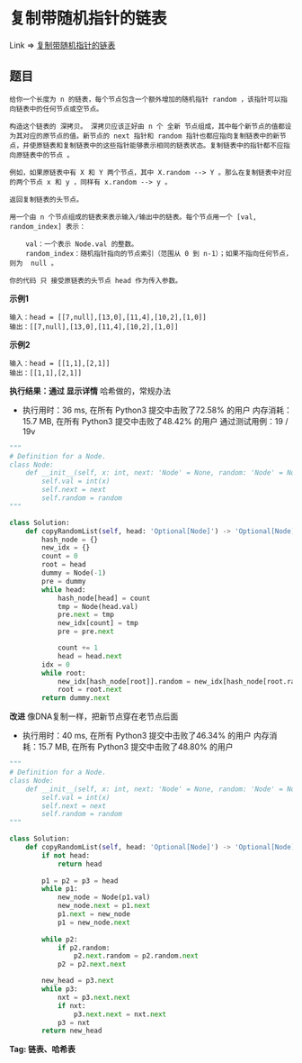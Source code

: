 # 复制带随机指针的链表

Link => [复制带随机指针的链表](https://leetcode-cn.com/problems/copy-list-with-random-pointer/)

## 题目

    给你一个长度为 n 的链表，每个节点包含一个额外增加的随机指针 random ，该指针可以指向链表中的任何节点或空节点。

    构造这个链表的 深拷贝。 深拷贝应该正好由 n 个 全新 节点组成，其中每个新节点的值都设为其对应的原节点的值。新节点的 next 指针和 random 指针也都应指向复制链表中的新节点，并使原链表和复制链表中的这些指针能够表示相同的链表状态。复制链表中的指针都不应指向原链表中的节点 。

    例如，如果原链表中有 X 和 Y 两个节点，其中 X.random --> Y 。那么在复制链表中对应的两个节点 x 和 y ，同样有 x.random --> y 。

    返回复制链表的头节点。

    用一个由 n 个节点组成的链表来表示输入/输出中的链表。每个节点用一个 [val, random_index] 表示：

        val：一个表示 Node.val 的整数。
        random_index：随机指针指向的节点索引（范围从 0 到 n-1）；如果不指向任何节点，则为  null 。

    你的代码 只 接受原链表的头节点 head 作为传入参数。


**示例1**

    输入：head = [[7,null],[13,0],[11,4],[10,2],[1,0]]
    输出：[[7,null],[13,0],[11,4],[10,2],[1,0]]

**示例2**

    输入：head = [[1,1],[2,1]]
    输出：[[1,1],[2,1]]


**执行结果：通过 显示详情**
哈希做的，常规办法

- 执行用时：36 ms, 在所有 Python3 提交中击败了72.58% 的用户
内存消耗：15.7 MB, 在所有 Python3 提交中击败了48.42% 的用户
通过测试用例：19 / 19v

```python
"""
# Definition for a Node.
class Node:
    def __init__(self, x: int, next: 'Node' = None, random: 'Node' = None):
        self.val = int(x)
        self.next = next
        self.random = random
"""

class Solution:
    def copyRandomList(self, head: 'Optional[Node]') -> 'Optional[Node]':
        hash_node = {}
        new_idx = {}
        count = 0
        root = head
        dummy = Node(-1)
        pre = dummy
        while head:
            hash_node[head] = count
            tmp = Node(head.val)
            pre.next = tmp
            new_idx[count] = tmp
            pre = pre.next

            count += 1
            head = head.next
        idx = 0
        while root:
            new_idx[hash_node[root]].random = new_idx[hash_node[root.random]] if root.random else None
            root = root.next
        return dummy.next
```
**改进**
像DNA复制一样，把新节点穿在老节点后面
- 执行用时：40 ms, 在所有 Python3 提交中击败了46.34% 的用户
内存消耗：15.7 MB, 在所有 Python3 提交中击败了48.80% 的用户

```python
"""
# Definition for a Node.
class Node:
    def __init__(self, x: int, next: 'Node' = None, random: 'Node' = None):
        self.val = int(x)
        self.next = next
        self.random = random
"""

class Solution:
    def copyRandomList(self, head: 'Optional[Node]') -> 'Optional[Node]':
        if not head:
            return head
            
        p1 = p2 = p3 = head
        while p1:
            new_node = Node(p1.val)
            new_node.next = p1.next
            p1.next = new_node
            p1 = new_node.next
        
        while p2:
            if p2.random:
                p2.next.random = p2.random.next
            p2 = p2.next.next

        new_head = p3.next
        while p3:
            nxt = p3.next.next
            if nxt:
                p3.next.next = nxt.next
            p3 = nxt
        return new_head
```
**Tag: 链表、哈希表**
